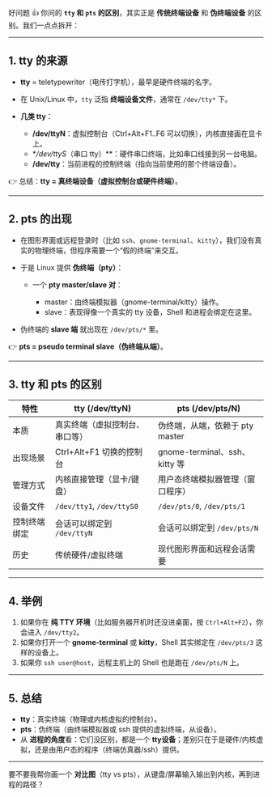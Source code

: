 好问题 👍
你问的 **`tty` 和 `pts` 的区别**，其实正是 **传统终端设备** 和 **伪终端设备** 的区别。我们一点点拆开：

---

## 1. tty 的来源

* **tty** = teletypewriter（电传打字机），最早是硬件终端的名字。
* 在 Unix/Linux 中，`tty` 泛指 **终端设备文件**，通常在 `/dev/tty*` 下。
* **几类 tty**：

  * **/dev/ttyN**：虚拟控制台（Ctrl+Alt+F1..F6 可以切换），内核直接画在显卡上。
  * \**/dev/ttyS*（串口 tty）\*\*：硬件串口终端，比如串口线接到另一台电脑。
  * **/dev/tty**：当前进程的控制终端（指向当前使用的那个终端设备）。

👉 总结：**tty = 真终端设备（虚拟控制台或硬件终端）**。

---

## 2. pts 的出现

* 在图形界面或远程登录时（比如 `ssh`、`gnome-terminal`、`kitty`），我们没有真实的物理终端，但程序需要一个“假的终端”来交互。
* 于是 Linux 提供 **伪终端（pty）**：

  * 一个 **pty master/slave 对**：

    * master：由终端模拟器（gnome-terminal/kitty）操作。
    * slave：表现得像一个真实的 tty 设备，Shell 和进程会绑定在这里。
* 伪终端的 **slave 端** 就出现在 `/dev/pts/*` 里。

👉 **pts = pseudo terminal slave（伪终端从端）**。

---

## 3. tty 和 pts 的区别

| 特性     | tty (/dev/ttyN)           | pts (/dev/pts/N)           |
| ------ | ------------------------- | -------------------------- |
| 本质     | 真实终端（虚拟控制台、串口等）           | 伪终端，从端，依赖于 pty master      |
| 出现场景   | Ctrl+Alt+F1 切换的控制台        | gnome-terminal、ssh、kitty 等 |
| 管理方式   | 内核直接管理（显卡/键盘）             | 用户态终端模拟器管理（窗口程序）           |
| 设备文件   | `/dev/tty1`, `/dev/ttyS0` | `/dev/pts/0`, `/dev/pts/1` |
| 控制终端绑定 | 会话可以绑定到 `/dev/ttyN`       | 会话可以绑定到 `/dev/pts/N`       |
| 历史     | 传统硬件/虚拟终端                 | 现代图形界面和远程会话需要              |

---

## 4. 举例

1. 如果你在 **纯 TTY 环境**（比如服务器开机时还没进桌面，按 `Ctrl+Alt+F2`），你会进入 `/dev/tty2`。
2. 如果你打开一个 **gnome-terminal** 或 **kitty**，Shell 其实绑定在 `/dev/pts/3` 这样的设备上。
3. 如果你 `ssh user@host`，远程主机上的 Shell 也是跑在 `/dev/pts/N` 上。

---

## 5. 总结

* **tty**：真实终端（物理或内核虚拟的控制台）。
* **pts**：伪终端（由终端模拟器或 ssh 提供的虚拟终端，从设备）。
* 从 **进程的角度**看：它们没区别，都是一个 **tty设备**；差别只在于是硬件/内核虚拟，还是由用户态的程序（终端仿真器/ssh）提供。

---

要不要我帮你画一个 **对比图**（tty vs pts），从键盘/屏幕输入输出到内核，再到进程的路径？
